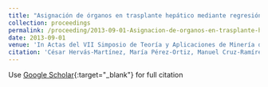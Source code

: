 ```yaml
---
title: "Asignación de órganos en trasplante hepático mediante regresión ordinal"
collection: proceedings
permalink: /proceeding/2013-09-01-Asignacion-de-organos-en-trasplante-hepatico-mediante-regresion-ordinal
date: 2013-09-01
venue: 'In Actas del VII Simposio de Teoría y Aplicaciones de Minería de Datos (TAMIDA2013), XV Conferencia de la Asociación Española para la Inteligencia Artificial (CAEPIA 2013)'
citation: 'César Hervás-Martínez, María Pérez-Ortiz, Manuel Cruz-Ramírez, **Pedro Antonio Gutiérrez, **, &quot;Asignación de órganos en trasplante hepático mediante regresión ordinal.&quot; In Actas del VII Simposio de Teoría y Aplicaciones de Minería de Datos (TAMIDA2013), XV Conferencia de la Asociación Española para la Inteligencia Artificial (CAEPIA 2013), 2013, Madrid (Spain), pp.1343-1352.'
---
```

Use [Google Scholar](https://scholar.google.com/scholar?q=Asignacion+de+organos+en+trasplante+hepatico+mediante+regresion+ordinal){:target="_blank"} for full citation